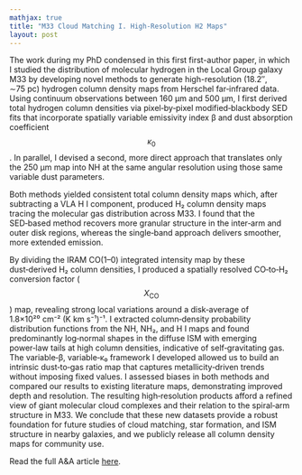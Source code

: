 ```yaml
---
mathjax: true
title: "M33 Cloud Matching I. High-Resolution H2 Maps"
layout: post
---
```


The work during my PhD condensed in this first first-author paper, in which I studied the distribution of molecular hydrogen in the Local Group galaxy M33 by developing novel methods to generate high-resolution (18.2″, ∼75 pc) hydrogen column density maps from Herschel far‑infrared data. Using continuum observations between 160 μm and 500 μm, I first derived total hydrogen column densities via pixel‑by‑pixel modified‑blackbody SED fits that incorporate spatially variable emissivity index β and dust absorption coefficient $$\kappa_0$$. In parallel, I devised a second, more direct approach that translates only the 250 μm map into NH at the same angular resolution using those same variable dust parameters. 

Both methods yielded consistent total column density maps which, after subtracting a VLA H I component, produced H₂ column density maps tracing the molecular gas distribution across M33. I found that the SED‑based method recovers more granular structure in the inter‑arm and outer disk regions, whereas the single‑band approach delivers smoother, more extended emission. 

By dividing the IRAM CO(1–0) integrated intensity map by these dust‑derived H₂ column densities, I produced a spatially resolved CO‑to‑H₂ conversion factor ($$X_\mathrm{CO}$$) map, revealing strong local variations around a disk‑average of 1.8×10²⁰ cm⁻² (K km s⁻¹)⁻¹. I extracted column‑density probability distribution functions from the NH, NH₂, and H I maps and found predominantly log‑normal shapes in the diffuse ISM with emerging power‑law tails at high column densities, indicative of self‑gravitating gas. The variable‑β, variable‑κ₀ framework I developed allowed us to build an intrinsic dust‑to‑gas ratio map that captures metallicity‑driven trends without imposing fixed values. I assessed biases in both methods and compared our results to existing literature maps, demonstrating improved depth and resolution. The resulting high‑resolution products afford a refined view of giant molecular cloud complexes and their relation to the spiral‑arm structure in M33. We conclude that these new datasets provide a robust foundation for future studies of cloud matching, star formation, and ISM structure in nearby galaxies, and we publicly release all column density maps for community use.


Read the full A&A article [here](https://doi.org/10.1051/0004-6361/202349027).
